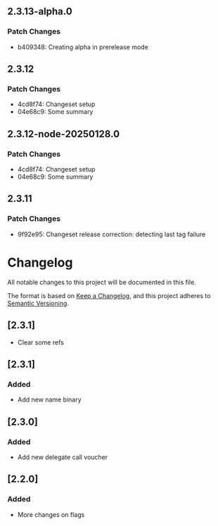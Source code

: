 <!-- markdownlint-disable MD024 -->

## 2.3.13-alpha.0

### Patch Changes

- b409348: Creating alpha in prerelease mode

## 2.3.12

### Patch Changes

- 4cd8f74: Changeset setup
- 04e68c9: Some summary

## 2.3.12-node-20250128.0

### Patch Changes

- 4cd8f74: Changeset setup
- 04e68c9: Some summary

## 2.3.11

### Patch Changes

- 9f92e95: Changeset release correction: detecting last tag failure

# Changelog

All notable changes to this project will be documented in this file.

The format is based on [Keep a Changelog](https://keepachangelog.com/en/1.0.0/),
and this project adheres to [Semantic Versioning](https://semver.org/spec/v2.0.0.html).

## [2.3.1]

- Clear some refs

## [2.3.1]

### Added

- Add new name binary

## [2.3.0]

### Added

- Add new delegate call voucher

## [2.2.0]

### Added

- More changes on flags
